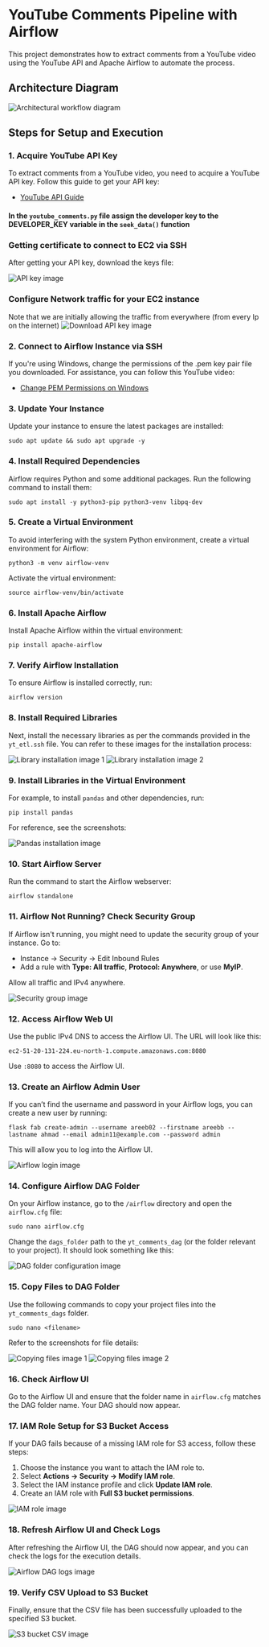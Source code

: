 <!DOCTYPE html>
<html lang="en">
<head>
    <meta charset="UTF-8">
    <meta name="viewport" content="width=device-width, initial-scale=1.0">
</head>
<body>

<h1>YouTube Comments Pipeline with Airflow</h1>
<p>This project demonstrates how to extract comments from a YouTube video using the YouTube API and Apache Airflow to automate the process.</p>

<h2>Architecture Diagram</h2>
<img src="screenshots2\workflowDiagram.png" alt="Architectural workflow diagram">

<h2>Steps for Setup and Execution</h2>

<h3>1. Acquire YouTube API Key</h3>
<p>To extract comments from a YouTube video, you need to acquire a YouTube API key. Follow this guide to get your API key:</p>
<ul>
    <li><a href="https://developers.google.com/youtube/v3/getting-started">YouTube API Guide</a></li>
</ul>
<h4>In the <code>youtube_comments.py</code> file assign the developer key to the DEVELOPER_KEY variable in the <code>seek_data()</code> function</h4>
<h3>Getting certificate to connect to EC2 via SSH</h3>
<p>After getting your API key, download the keys file:</p>
<img src="screenshots/image.png" alt="API key image">
<h3>Configure Network traffic for your EC2 instance</h3>
Note that we are initially allowing the traffic from everywhere (from every Ip on the internet)
<img src="screenshots/image-1.png" alt="Download API key image">

<h3>2. Connect to Airflow Instance via SSH</h3>
<p>If you're using Windows, change the permissions of the .pem key pair file you downloaded. For assistance, you can follow this YouTube video:</p>
<ul>
    <li><a href="https://www.youtube.com/watch?v=hDE3Io5CIbc&ab_channel=TapanDubey">Change PEM Permissions on Windows</a></li>
</ul>

<h3>3. Update Your Instance</h3>
<p>Update your instance to ensure the latest packages are installed:</p>
<pre><code>sudo apt update && sudo apt upgrade -y</code></pre>

<h3>4. Install Required Dependencies</h3>
<p>Airflow requires Python and some additional packages. Run the following command to install them:</p>
<pre><code>sudo apt install -y python3-pip python3-venv libpq-dev</code></pre>

<h3>5. Create a Virtual Environment</h3>
<p>To avoid interfering with the system Python environment, create a virtual environment for Airflow:</p>
<pre><code>python3 -m venv airflow-venv</code></pre>
<p>Activate the virtual environment:</p>
<pre><code>source airflow-venv/bin/activate</code></pre>

<h3>6. Install Apache Airflow</h3>
<p>Install Apache Airflow within the virtual environment:</p>
<pre><code>pip install apache-airflow</code></pre>

<h3>7. Verify Airflow Installation</h3>
<p>To ensure Airflow is installed correctly, run:</p>
<pre><code>airflow version</code></pre>

<h3>8. Install Required Libraries</h3>
<p>Next, install the necessary libraries as per the commands provided in the <code>yt_etl.ssh</code> file. You can refer to these images for the installation process:</p>
<img src="screenshots\image-1.png" alt="Library installation image 1">
<img src="screenshots\image-3.png" alt="Library installation image 2">

<h3>9. Install Libraries in the Virtual Environment</h3>
<p>For example, to install <code>pandas</code> and other dependencies, run:</p>
<pre><code>pip install pandas</code></pre>
<p>For reference, see the screenshots:</p>
<img src="screenshots\image-4.png" alt="Pandas installation image">

<h3>10. Start Airflow Server</h3>
<p>Run the command to start the Airflow webserver:</p>
<pre><code>airflow standalone</code></pre>

<h3>11. Airflow Not Running? Check Security Group</h3>
<p>If Airflow isn't running, you might need to update the security group of your instance. Go to:</p>
<ul>
    <li>Instance → Security → Edit Inbound Rules</li>
    <li>Add a rule with <strong>Type: All traffic</strong>, <strong>Protocol: Anywhere</strong>, or use <strong>MyIP</strong>.</li>
</ul>
<p>Allow all traffic and IPv4 anywhere.</p>
<img src="screenshots2/image-2.png" alt="Security group image">

<h3>12. Access Airflow Web UI</h3>
<p>Use the public IPv4 DNS to access the Airflow UI. The URL will look like this:</p>
<pre><code>ec2-51-20-131-224.eu-north-1.compute.amazonaws.com:8080</code></pre>
<p>Use <code>:8080</code> to access the Airflow UI.</p>

<h3>13. Create an Airflow Admin User</h3>
<p>If you can’t find the username and password in your Airflow logs, you can create a new user by running:</p>
<pre><code>flask fab create-admin --username areeb02 --firstname areebb --lastname ahmad --email admin11@example.com --password admin</code></pre>
<p>This will allow you to log into the Airflow UI.</p>
<img src="screenshots2/image-5.png" alt="Airflow login image">

<h3>14. Configure Airflow DAG Folder</h3>
<p>On your Airflow instance, go to the <code>/airflow</code> directory and open the <code>airflow.cfg</code> file:</p>
<pre><code>sudo nano airflow.cfg</code></pre>
<p>Change the <code>dags_folder</code> path to the <code>yt_comments_dag</code> (or the folder relevant to your project). It should look something like this:</p>
<img src="screenshots2/image-7.png" alt="DAG folder configuration image">

<h3>15. Copy Files to DAG Folder</h3>
<p>Use the following commands to copy your project files into the <code>yt_comments_dags</code> folder.</p>
<pre><code>sudo nano &lt;filename&gt;</code></pre>
<p>Refer to the screenshots for file details:</p>
<img src="screenshots2/image-8.png" alt="Copying files image 1">
<img src="screenshots2/image-9.png" alt="Copying files image 2">

<h3>16. Check Airflow UI</h3>
<p>Go to the Airflow UI and ensure that the folder name in <code>airflow.cfg</code> matches the DAG folder name. Your DAG should now appear.</p>

<h3>17. IAM Role Setup for S3 Bucket Access</h3>
<p>If your DAG fails because of a missing IAM role for S3 access, follow these steps:</p>
<ol>
    <li>Choose the instance you want to attach the IAM role to.</li>
    <li>Select <strong>Actions → Security → Modify IAM role</strong>.</li>
    <li>Select the IAM instance profile and click <strong>Update IAM role</strong>.</li>
    <li>Create an IAM role with <strong>Full S3 bucket permissions</strong>.</li>
</ol>
<img src="screenshots2/image-10.png" alt="IAM role image">

<h3>18. Refresh Airflow UI and Check Logs</h3>
<p>After refreshing the Airflow UI, the DAG should now appear, and you can check the logs for the execution details.</p>
<img src="screenshots2/image-11.png" alt="Airflow DAG logs image">

<h3>19. Verify CSV Upload to S3 Bucket</h3>
<p>Finally, ensure that the CSV file has been successfully uploaded to the specified S3 bucket.</p>
<img src="screenshots2/image-13.png" alt="S3 bucket CSV image">

</body>
</html>
